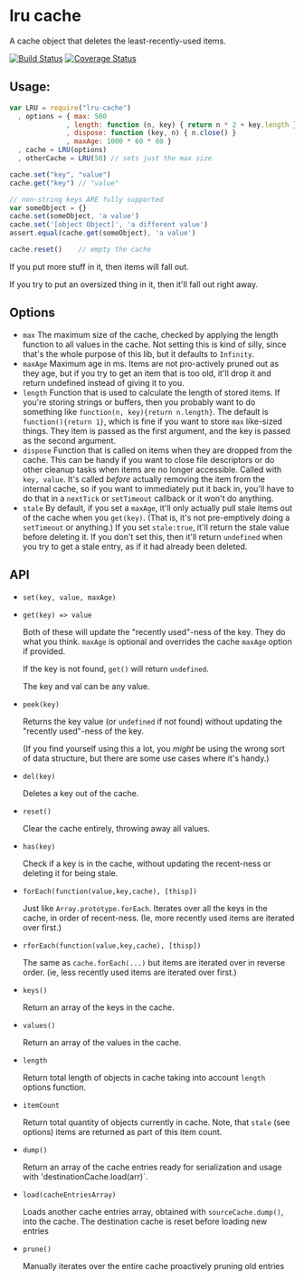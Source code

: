 # lru cache

A cache object that deletes the least-recently-used items.

[![Build Status](https://travis-ci.org/isaacs/node-lru-cache.svg?branch=master)](https://travis-ci.org/isaacs/node-lru-cache) [![Coverage Status](https://coveralls.io/repos/isaacs/node-lru-cache/badge.svg?service=github)](https://coveralls.io/github/isaacs/node-lru-cache)

## Usage:

```javascript
var LRU = require("lru-cache")
  , options = { max: 500
              , length: function (n, key) { return n * 2 + key.length }
              , dispose: function (key, n) { n.close() }
              , maxAge: 1000 * 60 * 60 }
  , cache = LRU(options)
  , otherCache = LRU(50) // sets just the max size

cache.set("key", "value")
cache.get("key") // "value"

// non-string keys ARE fully supported
var someObject = {}
cache.set(someObject, 'a value')
cache.set('[object Object]', 'a different value')
assert.equal(cache.get(someObject), 'a value')

cache.reset()    // empty the cache
```

If you put more stuff in it, then items will fall out.

If you try to put an oversized thing in it, then it'll fall out right
away.

## Options

* `max` The maximum size of the cache, checked by applying the length
  function to all values in the cache.  Not setting this is kind of
  silly, since that's the whole purpose of this lib, but it defaults
  to `Infinity`.
* `maxAge` Maximum age in ms.  Items are not pro-actively pruned out
  as they age, but if you try to get an item that is too old, it'll
  drop it and return undefined instead of giving it to you.
* `length` Function that is used to calculate the length of stored
  items.  If you're storing strings or buffers, then you probably want
  to do something like `function(n, key){return n.length}`.  The default is
  `function(){return 1}`, which is fine if you want to store `max`
  like-sized things.  They item is passed as the first argument, and
  the key is passed as the second argument.
* `dispose` Function that is called on items when they are dropped
  from the cache.  This can be handy if you want to close file
  descriptors or do other cleanup tasks when items are no longer
  accessible.  Called with `key, value`.  It's called *before*
  actually removing the item from the internal cache, so if you want
  to immediately put it back in, you'll have to do that in a
  `nextTick` or `setTimeout` callback or it won't do anything.
* `stale` By default, if you set a `maxAge`, it'll only actually pull
  stale items out of the cache when you `get(key)`.  (That is, it's
  not pre-emptively doing a `setTimeout` or anything.)  If you set
  `stale:true`, it'll return the stale value before deleting it.  If
  you don't set this, then it'll return `undefined` when you try to
  get a stale entry, as if it had already been deleted.

## API

* `set(key, value, maxAge)`
* `get(key) => value`

    Both of these will update the "recently used"-ness of the key.
    They do what you think. `maxAge` is optional and overrides the
    cache `maxAge` option if provided.

    If the key is not found, `get()` will return `undefined`.

    The key and val can be any value.

* `peek(key)`

    Returns the key value (or `undefined` if not found) without
    updating the "recently used"-ness of the key.

    (If you find yourself using this a lot, you *might* be using the
    wrong sort of data structure, but there are some use cases where
    it's handy.)

* `del(key)`

    Deletes a key out of the cache.

* `reset()`

    Clear the cache entirely, throwing away all values.

* `has(key)`

    Check if a key is in the cache, without updating the recent-ness
    or deleting it for being stale.

* `forEach(function(value,key,cache), [thisp])`

    Just like `Array.prototype.forEach`.  Iterates over all the keys
    in the cache, in order of recent-ness.  (Ie, more recently used
    items are iterated over first.)

* `rforEach(function(value,key,cache), [thisp])`

    The same as `cache.forEach(...)` but items are iterated over in
    reverse order.  (ie, less recently used items are iterated over
    first.)

* `keys()`

    Return an array of the keys in the cache.

* `values()`

    Return an array of the values in the cache.

* `length`

    Return total length of objects in cache taking into account
    `length` options function.

* `itemCount`

    Return total quantity of objects currently in cache. Note, that
    `stale` (see options) items are returned as part of this item
    count.

* `dump()`

    Return an array of the cache entries ready for serialization and usage
    with 'destinationCache.load(arr)`.

* `load(cacheEntriesArray)`

    Loads another cache entries array, obtained with `sourceCache.dump()`,
    into the cache. The destination cache is reset before loading new entries

* `prune()`

    Manually iterates over the entire cache proactively pruning old entries
